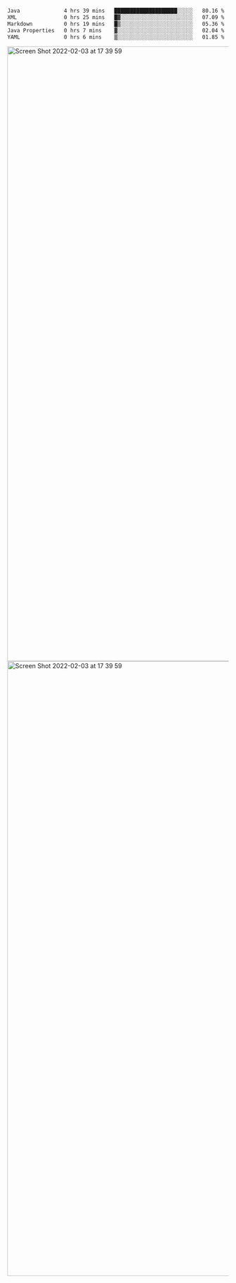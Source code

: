 <!--START_SECTION:waka-->

```txt
Java              4 hrs 39 mins   ████████████████████░░░░░   80.16 %
XML               0 hrs 25 mins   █▓░░░░░░░░░░░░░░░░░░░░░░░   07.09 %
Markdown          0 hrs 19 mins   █▒░░░░░░░░░░░░░░░░░░░░░░░   05.36 %
Java Properties   0 hrs 7 mins    ▓░░░░░░░░░░░░░░░░░░░░░░░░   02.04 %
YAML              0 hrs 6 mins    ▒░░░░░░░░░░░░░░░░░░░░░░░░   01.85 %
```

<!--END_SECTION:waka-->

<img width="1400" alt="Screen Shot 2022-02-03 at 17 39 59" src="https://user-images.githubusercontent.com/45716542/152387304-f2b60485-53a6-4f4b-a818-5cefb1b0c0ae.png">
<img width="1400" alt="Screen Shot 2022-02-03 at 17 39 59" src="https://user-images.githubusercontent.com/45716542/152387273-ea5cdf21-2a45-44da-8bef-00c1763b1d42.png">
